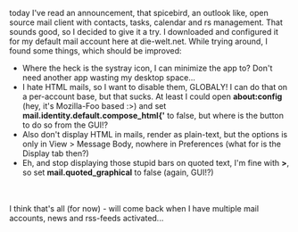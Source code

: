 <html><body><p>today I've read an announcement, that spicebird, an outlook like, open source mail client with contacts, tasks, calendar and rs management. That sounds good, so I decided to give it a try. I downloaded and configured it for my default mail account here at die-welt.net. While trying around, I found some things, which should be improved:<br>
</p><ul><li>Where the heck is the systray icon, I can minimize the app to? Don't need another app wasting my desktop space...</li><li>I hate HTML mails, so I want to disable them, GLOBALY! I can do that on a per-account base, but that sucks. At least I could open <strong>about:config</strong> (hey, it's Mozilla-Foo based :&gt;) and set <strong>mail.identity.default.compose_html{'</strong> to false, but where is the button to do so from the GUI!?</li><li>Also don't display HTML in mails, render as plain-text, but the options is only in View &gt; Message Body, nowhere in Preferences (what for is the Display tab then?)</li><li>Eh, and stop displaying those stupid bars on quoted text, I'm fine with <strong>&gt;</strong>, so set <strong>mail.quoted_graphical</strong> to false (again, GUI!?)</li></ul><br>
<br>
I think that's all (for now) - will come back when I have multiple mail accounts, news and rss-feeds activated...</body></html>
